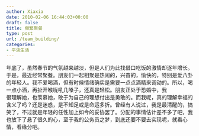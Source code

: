 ```yaml
---
author: Xiaxia
date: 2010-02-06 16:44:03+00:00
draft: false
title: 频繁聚餐
type: post
url: /team_building/
categories:
- 平淡生活
---
```


年底了，虽然春节的气氛越来越淡，但是人们为此找借口吃饭的激情却逐年增长。于是，最近经常聚餐。朋友们一起相聚是热闹的，兴奋的，愉快的，特别是爱八卦的年轻人。我不爱喝酒，但有时候情绪确实是需要一点点酒精来调动的。所以，喝一点小酒，再扯开喉咙吼几嗓子，还真是轻松。朋友正处于恐婚中，我  
很理解她，也羡慕她，敢于为自己的理想付出是勇敢的。而我呢，真的理解幸福的含义了吗？还是迷惑，是不知足或是命运多折。曾经有人说过，我是最清醒的，搞笑了，不过就是年轻的任性加上如今的妥协罢了。分配的事情估计差不多了吧，我也放下了悬了很久的心，至于我的公务员之梦，到底还要不要去实现呢，就看心情，看缘分吧。  


